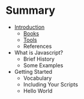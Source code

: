 # Summary

* [Introduction](README.md)
   * [Books](books.md)
   * [Tools](tools.md)
   * References
* What is Javascript?
   * Brief History
   * Some Examples
* Getting Started
   * Vocabulary
   * Including Your Scripts
   * Hello World

